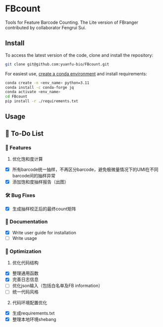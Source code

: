# FBcount
Tools for Feature Barcode Counting. The Lite version of FBranger contributed by collaborator Fengrui Sui.


## Install

To access the latest version of the code, clone and install the repository:

```bash
git clone git@github.com:yuanfu-bio/FBcount.git
```
For easiest use, [create a conda environment](https://docs.conda.io/projects/conda/en/latest/user-guide/tasks/manage-environments.html#creating-an-environment-with-commands) and install requirements:

```bash
conda create -n <env_name> python=3.11
conda install -c conda-forge jq
conda activate <env_name>
cd FBcount
pip install -r ./requirements.txt
```

## Usage


## 📌 To-Do List
### 🐛 Features
1. 优化饱和度计算
- [x]  所有barcode统一抽样，不再区分barcode，避免极微量情况下的UMI在不同barcode间的抽样异常
- [x]  添加饱和度抽样报告（出图）

### 🛠️ Bug Fixes
- [x]  生成抽样校正后的最终count矩阵

### 📖 Documentation
- [x] Write user guide for installation
- [ ] Write usage

### 🚀 Optimization
1.  优化代码结构
- [x]  整理通用函数
- [x]  完善日志信息
- [ ]  优化json输入（包括白名单及FB information）
- [ ]  统一代码风格
2. 代码环境配置优化
- [x]  生成requirements.txt
- [x]  整理本地环境shebang